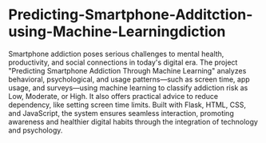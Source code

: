 # Predicting-Smartphone-Additction-using-Machine-Learningdiction
Smartphone addiction poses serious challenges to mental health, productivity, and social 
connections in today's digital era. The project "Predicting Smartphone Addiction Through 
Machine Learning" analyzes behavioral, psychological, and usage patterns—such as screen time, 
app usage, and surveys—using machine learning to classify addiction risk as Low, Moderate, or 
High. It also offers practical advice to reduce dependency, like setting screen time limits. Built 
with Flask, HTML, CSS, and JavaScript, the system ensures seamless interaction, promoting 
awareness and healthier digital habits through the integration of technology and psychology. 
